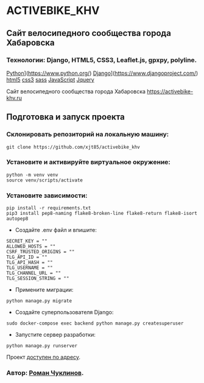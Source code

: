 # ACTIVEBIKE_KHV
## Сайт велосипедного сообщества города Хабаровска

### Технологии: Django, HTML5, CSS3, Leaflet.js, gpxpy, polyline.

[Python](https://img.shields.io/badge/-Python-464646?style=flat-square&logo=Python)](https://www.python.org/)
[Django](https://img.shields.io/badge/-Django-464646?style=flat-square&logo=Django)](https://www.djangoproject.com/)
[html5](https://img.shields.io/badge/-html5-090909?style=for-the-badge&logo=html5)
[css3](https://img.shields.io/badge/-css3-090909?style=for-the-badge&logo=css3)
[sass](https://img.shields.io/badge/-sсss-090909?style=for-the-badge&logo=sсss)
[JavaScript](https://img.shields.io/badge/-JavaScript-090909?style=for-the-badge&logo=JavaScript)
[Jquery](https://img.shields.io/badge/-Jquery-090909?style=for-the-badge&logo=Jquery)

Сайт велосипедного сообщества города Хабаровска https://activebike-khv.ru

## Подготовка и запуск проекта
### Склонировать репозиторий на локальную машину:

```
git clone https://github.com/xjt85/activebike_khv
```

### Установите и активируйте виртуальное окружение:
```
python -m venv venv
source venv/scripts/activate
```

### Установите зависимости:
```
pip install -r requirements.txt
pip3 install pep8-naming flake8-broken-line flake8-return flake8-isort autopep8
```

* Cоздайте .env файл и впишите:
```
SECRET_KEY = ""
ALLOWED_HOSTS = ""
CSRF_TRUSTED_ORIGINS = ""
TLG_API_ID = ""
TLG_API_HASH = ""
TLG_USERNAME = ""
TLG_CHANNEL_URL = ""
TLG_SESSION_STRING = ""
```

* Примените миграции:
```
python manage.py migrate
```

* Создайте суперпользователя Django:
```
sudo docker-compose exec backend python manage.py createsuperuser
```

* Запустите сервер разработки:
```
python manage.py runserver
```

Проект [доступен по адресу](https://activebike-khv.ru).

### Автор: [Роман Чуклинов](https://t.me/xjavue).
